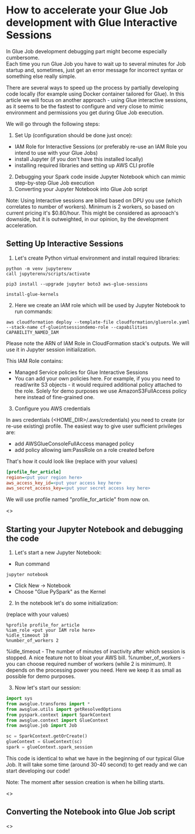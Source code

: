 # How to accelerate your Glue Job development with Glue Interactive Sessions

In Glue Job development debugging part might become especially cumbersome.  
Each time you run Glue Job you have to wait up to several minutes for Job startup and, sometimes, just get an error message for
incorrect syntax or something else really simple.

There are several ways to speed up the process by partially developing code locally (for example using Docker container tailored for Glue).
In this article we will focus on another approach - using Glue interactive sessions, as it seems to be the fastest to configure and
very close to mimic environment and permissions you get during Glue Job execution.

We will go through the following steps:
1. Set Up (configuration should be done just once):
  - IAM Role for Interactive Sessions (or preferably re-use an IAM Role you intend to use with your Glue Jobs)
  - install Jupyter (if you don't have this installed locally)
  - installing required libraries and setting up AWS CLI profile
2. Debugging your Spark code inside Jupyter Notebook which can mimic step-by-step Glue Job execution
3. Converting your Jupyter Notebook into Glue Job script

Note: Using Interactive sessions are billed based on DPU you use (which correlates to number of workers). Minimum is 2 workers, so based on current pricing it's $0.80/hour. This might be considered as aprooach's downside, but it is outweighted, in our opinion, by the development acceleration.

## Setting Up Interactive Sessions

1. Let's create Python virtual environment and install required libraries:
```shell
python -m venv jupyterenv
call jupyterenv/scripts/activate

pip3 install --upgrade jupyter boto3 aws-glue-sessions

install-glue-kernels
```

2. Here we create an IAM role which will be used by Jupyter Notebook to run commands:
```shell
aws cloudformation deploy --template-file cloudformation/gluerole.yaml --stack-name cf-glueintsessiondemo-role --capabilities CAPABILITY_NAMED_IAM
```

Please note the ARN of IAM Role in CloudFormation stack's outputs. We will use it in Jupyter session initialization.

This IAM Role contains:
- Managed Service policies for Glue Interactive Sessions
- You can add your own policies here. For example, if you you need to read/write S3 objects - it would required additional policy attached to the role. Solely for demo purposes we use AmazonS3FullAccess policy here instead of fine-grained one.

3. Configure you AWS credentials

In aws credentials (<HOME_DIR>/.aws/credentials) you need to create (or re-use existing) profile.
The easiest way to give user sufficient privileges are:
- add AWSGlueConsoleFullAccess managed policy
- add policy allowing iam:PassRole on a role created before

That's how it could look like (replace with your values)
```ini
[profile_for_article]
region=<put your region here>
aws_access_key_id=<put your access key here>
aws_secret_access_key=<put your secret access key here>
```
We will use profile named "profile_for_article" from now on.

<<todo>>

## Starting your Jupyter Notebook and debugging the code
 
1. Let's start a new Jupyter Notebook:

- Run command
```shell
jupyter notebook
```
- Click New -> Notebook
- Choose "Glue PySpark" as the Kernel

2. In the notebook let's do some initialization:

(replace with your values)
```
%profile profile_for_article
%iam_role <put your IAM role here>
%idle_timeout 10
%number_of_workers 2
```

%idle_timeout - The number of minutes of inactivity after which session is stopped. A nice feature not to bloat your AWS bill.
%number_of_workers - you can choose required number of workers (while 2 is minimum). It depends on the processing power you need. Here we
keep it as small as possible for demo purposes.

3. Now let's start our session:
```python
import sys
from awsglue.transforms import *
from awsglue.utils import getResolvedOptions
from pyspark.context import SparkContext
from awsglue.context import GlueContext
from awsglue.job import Job

sc = SparkContext.getOrCreate()
glueContext = GlueContext(sc)
spark = glueContext.spark_session
```
This code is identical to what we have in the beginning of our typical Glue Job.
It will take some time (around 30-40 second) to get ready and we can start developing our code!

Note: The moment after session creation is when he billing starts.

<<todo step to debug>>

## Converting the Notebook into Glue Job script

<<todo>>
